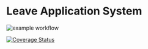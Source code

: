 # Leave Application System
![example workflow](https://github.com/ncutixavier/leave-application-system/actions/workflows/node.js.yml/badge.svg)

[![Coverage Status](https://coveralls.io/repos/github/ncutixavier/leave-application-system/badge.svg?branch=dev)](https://coveralls.io/github/ncutixavier/leave-application-system?branch=dev)
